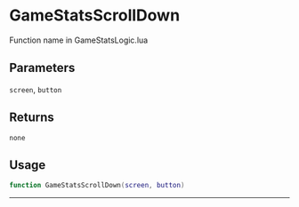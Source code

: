 # GameStatsScrollDown
Function name in GameStatsLogic.lua
## Parameters
`screen`, `button`
## Returns
`none`
## Usage
```lua
function GameStatsScrollDown(screen, button)
```
---
